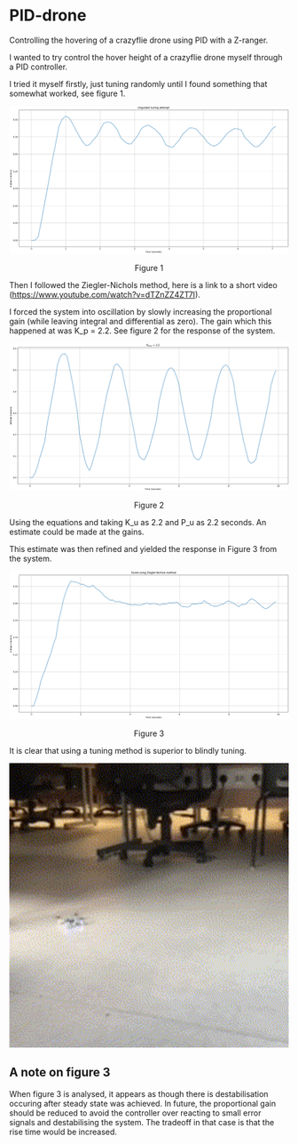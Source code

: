 # PID-drone
Controlling the hovering of a crazyflie drone using PID with a Z-ranger.

I wanted to try control the hover height of a crazyflie drone myself through a PID controller.

I tried it myself firstly, just tuning randomly until I found something that somewhat worked, see figure 1.

![alt text](https://raw.githubusercontent.com/keatinl1/PID-drone/master/images/unguided_tuning.png)
<p align="center">
Figure 1
</p>

Then I followed the Ziegler-Nichols method, here is a link to a short video (https://www.youtube.com/watch?v=dTZnZZ4ZT7I).

I forced the system into oscillation by slowly increasing the proportional gain (while leaving integral and differential as zero). The gain which this happened at was K_p = 2.2. See figure 2 for the response of the system.

![alt text](https://raw.githubusercontent.com/keatinl1/PID-drone/master/images/kmax.png)
<p align="center">
Figure 2
</p>

Using the equations and taking K_u as 2.2 and P_u as 2.2 seconds. An estimate could be made at the gains.

This estimate was then refined and yielded the response in Figure 3 from the system.

![alt text](https://raw.githubusercontent.com/keatinl1/PID-Drone/master/images/ziegler.png)
<p align="center">
Figure 3
</p>

It is clear that using a tuning method is superior to blindly tuning.

<p align="center">
  <img width="512" height="512"  src="https://raw.githubusercontent.com/keatinl1/PID-drone/master/images/drone.gif">
</p>

## A note on figure 3

When figure 3 is analysed, it appears as though there is destabilisation occuring after steady state was achieved. In future, the proportional gain should be reduced to avoid the controller over reacting to small error signals and destabilising the system. The tradeoff in that case is that the rise time would be increased.
